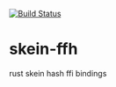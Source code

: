 [![Build Status](https://travis-ci.org/Ragnaroek/skein-ffi.svg?branch=master)](https://travis-ci.org/Ragnaroek/skein-ffi)

# skein-ffh
rust skein hash ffi bindings
